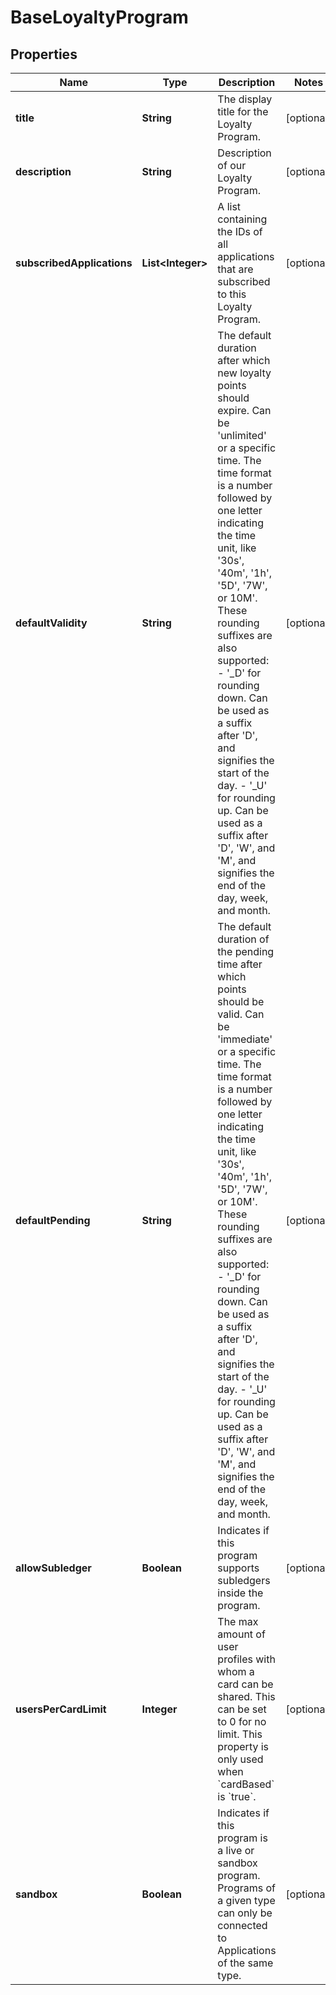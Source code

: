 

# BaseLoyaltyProgram

## Properties

Name | Type | Description | Notes
------------ | ------------- | ------------- | -------------
**title** | **String** | The display title for the Loyalty Program. |  [optional]
**description** | **String** | Description of our Loyalty Program. |  [optional]
**subscribedApplications** | **List&lt;Integer&gt;** | A list containing the IDs of all applications that are subscribed to this Loyalty Program. |  [optional]
**defaultValidity** | **String** | The default duration after which new loyalty points should expire. Can be &#39;unlimited&#39; or a specific time. The time format is a number followed by one letter indicating the time unit, like &#39;30s&#39;, &#39;40m&#39;, &#39;1h&#39;, &#39;5D&#39;, &#39;7W&#39;, or 10M&#39;. These rounding suffixes are also supported: - &#39;_D&#39; for rounding down. Can be used as a suffix after &#39;D&#39;, and signifies the start of the day. - &#39;_U&#39; for rounding up. Can be used as a suffix after &#39;D&#39;, &#39;W&#39;, and &#39;M&#39;, and signifies the end of the day, week, and month.  |  [optional]
**defaultPending** | **String** | The default duration of the pending time after which points should be valid. Can be &#39;immediate&#39; or a specific time. The time format is a number followed by one letter indicating the time unit, like &#39;30s&#39;, &#39;40m&#39;, &#39;1h&#39;, &#39;5D&#39;, &#39;7W&#39;, or 10M&#39;. These rounding suffixes are also supported: - &#39;_D&#39; for rounding down. Can be used as a suffix after &#39;D&#39;, and signifies the start of the day. - &#39;_U&#39; for rounding up. Can be used as a suffix after &#39;D&#39;, &#39;W&#39;, and &#39;M&#39;, and signifies the end of the day, week, and month.  |  [optional]
**allowSubledger** | **Boolean** | Indicates if this program supports subledgers inside the program. |  [optional]
**usersPerCardLimit** | **Integer** | The max amount of user profiles with whom a card can be shared. This can be set to 0 for no limit. This property is only used when &#x60;cardBased&#x60; is &#x60;true&#x60;.  |  [optional]
**sandbox** | **Boolean** | Indicates if this program is a live or sandbox program. Programs of a given type can only be connected to Applications of the same type. |  [optional]




